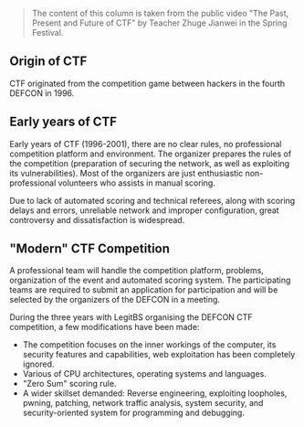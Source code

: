 > The content of this column is taken from the public video "The Past, Present and Future of CTF" by Teacher Zhuge Jianwei in the Spring Festival.


## Origin of CTF


CTF originated from the competition game between hackers in the fourth DEFCON in 1996.

## Early years of CTF

Early years of CTF (1996-2001), there are no clear rules, no professional competition platform and environment. The organizer prepares the rules of the competition (preparation of securing the network, as well as exploiting its vulnerabilities). Most of the organizers are just enthusiastic non-professional volunteers who assists in manual scoring.

Due to lack of automated scoring and technical referees, along with scoring delays and errors, unreliable network and improper configuration, great controversy and dissatisfaction is widespread.


## "Modern" CTF Competition


A professional team will handle the competition platform, problems, organization of the event and automated scoring system. The participating teams are required to submit an application for participation and will be selected by the organizers of the DEFCON in a meeting.


During the three years with LegitBS organising the DEFCON CTF competition, a few modifications have been made:

- The competition focuses on the inner workings of the computer, its security features and capabilities, web exploitation has been completely ignored.
- Various of CPU architectures, operating systems and languages.
- "Zero Sum" scoring rule.
- A wider skillset demanded: Reverse engineering, exploiting loopholes, pwning, patching, network traffic analysis, system security, and security-oriented system for programming and debugging.
